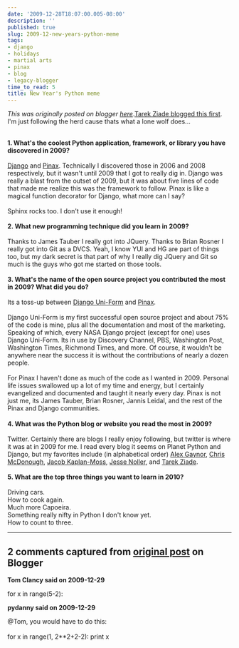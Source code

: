 ```yaml
---
date: '2009-12-28T18:07:00.005-08:00'
description: ''
published: true
slug: 2009-12-new-years-python-meme
tags:
- django
- holidays
- martial arts
- pinax
- blog
- legacy-blogger
time_to_read: 5
title: New Year's Python meme
---
```


*This was originally posted on blogger [here](https://pydanny.blogspot.com/2009/12/new-years-python-meme.html)*.<a href="http://tarekziade.wordpress.com/2009/12/28/new-years-python-meme/">Tarek Ziade blogged this first</a>. I'm just following the herd cause thats what a lone wolf does...<div><br /></div><div><b>1. What's the coolest Python application, framework, or library you have discovered in 2009?</b></div><div><br /></div><div><a href="http://djangoproject.com/">Django</a> and <a href="http://pinaxproject.com/">Pinax</a>. Technically I discovered those in 2006 and 2008 respectively, but it wasn't until 2009 that I got to really dig in. Django was really a blast from the outset of 2009, but it was about five lines of code that made me realize this was the framework to follow. Pinax is like a magical function decorator for Django, what more can I say?</div><div><br /></div><div>Sphinx rocks too. I don't use it enough!</div><div><br /></div><div><b>2. What new programming technique did you learn in 2009?</b></div><div><b><br /></b></div><div>Thanks to James Tauber I really got into JQuery. Thanks to Brian Rosner I really got into Git as a DVCS. Yeah, I know YUI and HG are part of things too, but my dark secret is that part of why I really dig JQuery and Git so much is the guys who got me started on those tools.</div><div><br /></div><div><b>3. What's the name of the open source project you contributed the most in 2009? What did you do?</b></div><div><br /></div><div>Its a toss-up between <a href="http://github.com/pydanny/django-uni-form">Django Uni-Form</a> and <a href="http://pinaxproject.com/">Pinax</a>. </div><div><br /></div><div>Django Uni-Form is my first successful open source project and about 75% of the code is mine, plus all the documentation and most of the marketing. Speaking of which, every NASA Django project (except for one) uses Django Uni-Form. Its in use by Discovery Channel, PBS, Washington Post, Washington Times, Richmond Times, and more. Of course, it wouldn't be anywhere near the success it is without the contributions of nearly a dozen people. </div><div><br /></div><div>For Pinax I haven't done as much of the code as I wanted in 2009. Personal life issues swallowed up a lot of my time and energy, but I certainly evangelized and documented and taught it nearly every day. Pinax is not just me, its James Tauber, Brian Rosner, Jannis Leidal, and the rest of the Pinax and Django communities.</div><div><span class="Apple-style-span" style="font-family: arial, verdana, sans-serif; font-size: 100%; color: #333333;"><span class="Apple-style-span" style="line-height: 19px; font-size: 12px;"><b><span class="Apple-style-span" style="font-family: Georgia, serif; font-size: 130%; color: #000000;"><span class="Apple-style-span" style="font-weight: normal; line-height: normal; font-size: 16px;"><br /></span></span></b></span></span></div><div><b>4. What was the Python blog or website you read the most in 2009?</b></div><div><br /></div><div>Twitter. Certainly there are blogs I really enjoy following, but twitter is where it was at in 2009 for me. I read every blog it seems on Planet Python and Django, but my favorites include (in alphabetical order) <a href="http://lazypython.blogspot.com/">Alex Gaynor</a>, <a href="http://plope.com/Members/chrism/">Chris McDonough</a>, <a href="http://jacobian.org/">Jacob Kaplan-Moss</a>, <a href="http://jessenoller.com/">Jesse Noller</a>, and <a href="http://tarekziade.wordpress.com/">Tarek Ziade</a>.</div><div><br /></div><div><b>5. What are the top three things you want to learn in 2010?</b></div><div><br /></div><div>Driving cars.</div><div>How to cook again.</div><div>Much more Capoeira.</div><div>Something really nifty in Python I don't know yet.</div><div>How to count to three.</div>

---

## 2 comments captured from [original post](https://pydanny.blogspot.com/2009/12/new-years-python-meme.html) on Blogger

**Tom Clancy said on 2009-12-29**

for x in range(5-2):

**pydanny said on 2009-12-29**

@Tom, you would have to do this:<br /><br />for x in range(1, 2**2+2-2): print x

